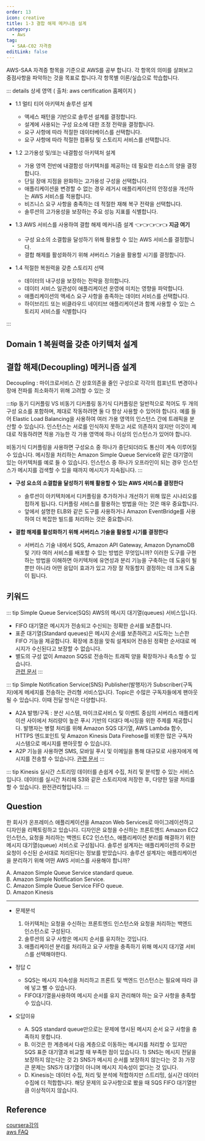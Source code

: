 ```yaml
---
order: 13
icon: creative
title: 1-3 결합 해제 메커니즘 설계
category: 
  - Aws
tag: 
  - SAA-C02 자격증
editLink: false
---
```

  
AWS-SAA 자격증 항목을 기준으로 AWS를 공부 합니다. 각 항목의 의미를 살펴보고 중점사항을 파악하는 것을 목표로 합니다.각 항목별 이론/실습으로 학습합니다.

::: details 상세 영역 ( 출처: aws certification 홈페이지 )

* 1.1 멀티 티어 아키텍처 솔루션 설계 
  * 액세스 패턴을 기반으로 솔루션 설계를 결정합니다.
  * 설계에 사용되는 구성 요소에 대한 조정 전략을 결정합니다.
  * 요구 사항에 따라 적절한 데이터베이스를 선택합니다.
  * 요구 사항에 따라 적절한 컴퓨팅 및 스토리지 서비스를 선택합니다.  

* 1.2 고가용성 및/또는 내결함성 아키텍처 설계
  * 가용 영역 전반에 내결함성 아키텍처를 제공하는 데 필요한 리소스의 양을 결정합니다.
  * 단일 장애 지점을 완화하는 고가용성 구성을 선택합니다. 
  *  애플리케이션을 변경할 수 없는 경우 레거시 애플리케이션의 안정성을 개선하는 AWS
  서비스를 적용합니다.
  * 비즈니스 요구 사항을 충족하는 데 적절한 재해 복구 전략을 선택합니다.
  * 솔루션의 고가용성을 보장하는 주요 성능 지표를 식별합니다.  

* 1.3 AWS 서비스를 사용하여 결합 해제 메커니즘 설계 👈👈👈👈👈 **지금 여기**
  * 구성 요소의 소결합을 달성하기 위해 활용할 수 있는 AWS 서비스를 결정합니다.
  * 결합 해제를 활성화하기 위해 서버리스 기술을 활용할 시기를 결정합니다.  

* 1.4 적절한 복원력을 갖춘 스토리지 선택
  * 데이터의 내구성을 보장하는 전략을 정의합니다.
  * 데이터 서비스 일관성이 애플리케이션 운영에 미치는 영향을 파악합니다.
  * 애플리케이션의 액세스 요구 사항을 충족하는 데이터 서비스를 선택합니다.
  * 하이브리드 또는 비클라우드 네이티브 애플리케이션과 함께 사용할 수 있는 스토리지
서비스를 식별합니다

:::

## Domain 1 복원력을 갖춘 아키텍처 설계
## 결합 해제(Decoupling) 메커니즘 설계

Decoupling : 마이크로서비스 간 상호의존을 줄인 구성으로 각각의 컴포넌트 변경이나 장애 전파를 최소화하기 위해 고려할 수 있는 것

:::tip 동기 디커플링 VS 비동기 디커플링
  동기식 디커플링은 일반적으로 적어도 두 개의 구성 요소를 포함하며, 제대로 작동하려면 둘 다 항상 사용할 수 있어야 합니다. 예를 들어 Elastic Load Balancing을 사용하여 여러 가용 영역의 인스턴스 간에 트래픽을 분산할 수 있습니다. 인스턴스는 서로를 인식하지 못하고 서로 의존하지 않지만 이것이 제대로 작동하려면 적용 가능한 각 가용 영역에 하나 이상의 인스턴스가 있어야 합니다.

  비동기식 디커플링을 사용하면 구성요소 중 하나가 중단되더라도 통신이 계속 이루어질 수 있습니다. 메시징을 처리하는 Amazon Simple Queue Service와 같은 대기열이 있는 아키텍처를 예로 들 수 있습니다. 인스턴스 중 하나가 오프라인이 되는 경우 인스턴스가 메시지를 검색할 수 있을 때까지 메시지가 지속됩니다.
:::


- **구성 요소의 소결합을 달성하기 위해 활용할 수 있는 AWS 서비스를 결정한다**

  - 솔루션이 아키텍처에서 디커플링을 추가하거나 개선하기 위해 많은 시나리오를 접하게 됩니다. 디커플링 서비스를 활용하는 방법을 아는 것은 매우 중요합니다.
  - 앞에서 설명한 ELB와 같은 도구를 사용하거나 Amazon EventBridge를 사용하여 더 복잡한 빌드를 처리하는 것은 중요합니다.

- **결합 해제를 활성화하기 위해 서버리스 기술을 활용할 시기를 결정한다**
  - 서버리스 기술 내에서 SQS, Amazon API Gateway, Amazon DynamoDB 및 기타 여러 서비스를 배포할 수 있는 방법은 무엇입니까? 이러한 도구를 구현하는 방법을 이해하면 아키텍처에 유연성과 분리 기능을 구축하는 데 도움이 될 뿐만 아니라 어떤 응답이 효과가 있고 가장 잘 작동할지 결정하는 데 크게 도움이 됩니다.


## 키워드
::: tip Simple Queue Service(SQS)
AWS의 메시지 대기열(queues) 서비스입니다. 
* FIFO 대기열은 메시지가 전송되고 수신되는 정확한 순서를 보존합니다.
* 표준 대기열(Standard queues)은 메시지 순서를 보존하려고 시도하는 느슨한 FIFO 기능을 제공합니다. 확장에 초점을 맞춰 설계되어 전송된 정확한 순서대로 메시지가 수신된다고 보장할 수 없습니다.
* 별도의 구성 없이 Amazon SQS로 전송하는 트래픽 양을 확장하거나 축소할 수 있습니다.  
[관련 문서](https://aws.amazon.com/ko/sqs/faqs/)
:::

::: tip Simple Notification Service(SNS)
Publisher(발행자)가 Subscriber(구독자)에게 메세지를 전송하는 관리형 서비스입니다.
Topic은 수많은 구독자들에게 팬아웃될 수 있습니다. 이때 전달 방식은 다양합니다.
* A2A 발행/구독 : 분산 시스템, 마이크로서비스 및 이벤트 중심의 서버리스 애플리케이션 사이에서 처리량이 높은 푸시 기반의 다대다 메시징을 위한 주제를 제공합니다. 발행자는 병렬 처리를 위해 Amazon SQS 대기열, AWS Lambda 함수, HTTPS 엔드포인트 및 Amazon Kinesis Data Firehose를 비롯한 많은 구독자 시스템으로 메시지를 팬아웃할 수 있습니다. 
* A2P 기능을 사용하면 SMS, 모바일 푸시 및 이메일을 통해 대규모로 사용자에게 메시지를 전송할 수 있습니다.
[관련 문서](https://aws.amazon.com/ko/sns/faqs/)
:::

::: tip Kinesis
실시간 스트리밍 데이터를 손쉽게 수집, 처리 및 분석할 수 있는 서비스입니다.  데이터를 실시간 처리해 S3와 같은 스토리지에 저장한 후, 다양한 일괄 처리를 할 수 있습니다. 완전관리형입니다. 
:::
## Question

한 회사가 온프레미스 애플리케이션을 Amazon Web Services로 마이그레이션하고 디자인을 리팩토링하고
있습니다. 디자인은 요청을 수신하는 프론트엔드 Amazon EC2 인스턴스, 요청을 처리하는 백엔드 EC2 
인스턴스, 애플리케이션 분리를 해결하기 위한 메시지 대기열(queue) 서비스로 구성됩니다. 솔루션 설계자는 애플리케이션의 주요한 요청이 수신된 순서대로 처리된다는 정보를 받았습니다. 솔루션 설계자는 
애플리케이션을 분리하기 위해 어떤 AWS 서비스를 사용해야 합니까?

A. Amazon Simple Queue Service standard queue.  
B. Amazon Simple Notification Service.   
C. Amazon Simple Queue Service FIFO queue.  
D. Amazon Kinesis  

---
* 문제분석
  1) 아키텍처는 요청을 수신하는 프론트엔드 인스턴스와 요청을 처리하는 백엔드 인스턴스로 구성된다.  
  2) 솔루션의 요구 사항은 메시지 순서를 유지하는 것입니다.
  3) 애플리케이션 분리를 처리하고 요구 사항을 충족하기 위해 메시지 대기열 서비스를 선택해야한다.

* 정답 C
  * SQS는 메시지 지속성을 처리하고 프론트 및 백엔드 인스턴스는 필요에 따라 큐에 넣고 뺄 수 있습니다.
  * FIFO대기열을사용하여 메시지 순서를 유지 관리해야 하는 요구 사항을 충족할 수 있습니다.

* 오답이유  
  * A. SQS standard queue만으로는 문제에 명시된 메시지 순서 요구 사항을 충족하지 못합니다.   
  * B. 이것은 한 계층에서 다음 계층으로 이동하는 메시지를 처리할 수 있지만 SQS 표준 대기열과 비교할 때 부족한 점이 있습니다. 1) SNS는 메시지 전달을 보장하지 않는다는 것 2) SNS가 메시지 순서를 보장하지 않는다는 것 3) 가장 큰 문제는 SNS가 대기열이 아니며 메시지 지속성이 없다는 것 입니다.  
  * D. Kinesis는 데이터 수집, 처리 및 분석에 적합하지만 스트리밍, 실시간 데이터 수집에 더 적합합니다. 해당 문제의 요구사항으로 봤을 때 SQS FIFO 대기열만큼 이상적이지 않습니다.

## Reference

[coursera강의](https://www.coursera.org/learn/aws-certified-solutions-architect-associate)  
[aws FAQ](https://aws.amazon.com/ko/faqs/)